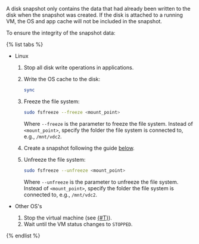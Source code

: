 A disk snapshot only contains the data that had already been written to the disk when the snapshot was created. If the disk is attached to a running VM, the OS and app cache will not be included in the snapshot.

To ensure the integrity of the snapshot data:

{% list tabs %}

- Linux

   1. Stop all disk write operations in applications.

   1. Write the OS cache to the disk:

      ```bash
      sync
      ```

   1. Freeze the file system:

      ```bash
      sudo fsfreeze --freeze <mount_point>
      ```
      Where `--freeze` is the parameter to freeze the file system. Instead of `<mount_point>`, specify the folder the file system is connected to, e.g., `/mnt/vdc2`.

   1. Create a snapshot following the guide [below](#create).

   1. Unfreeze the file system:

      ```bash
      sudo fsfreeze --unfreeze <mount_point>
      ```
      Where `--unfreeze` is the parameter to unfreeze the file system. Instead of `<mount_point>`, specify the folder the file system is connected to, e.g., `/mnt/vdc2`.

- Other OS's

   1. Stop the virtual machine (see [{#T}](../../compute/operations/vm-control/vm-stop-and-start.md#stop)).
   1. Wait until the VM status changes to `STOPPED`.

{% endlist %}